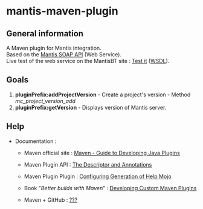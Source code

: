 mantis-maven-plugin
===================

General information
-------------------

A Maven plugin for Mantis integration.  
Based on the [Mantis SOAP API](http://www.mantisbt.org/wiki/doku.php/mantisbt:faq#does_mantisbt_provide_a_webservice_interface) (Web Service).  
Live test of the web service on the MantisBT site : [Test it](http://www.mantisbt.org/bugs/api/soap/mantisconnect.php) ([WSDL](http://www.mantisbt.org/bugs/api/soap/mantisconnect.php?wsdl)).

Goals
-----
1. **pluginPrefix:addProjectVersion** - Create a project's version - Method _mc_project_version_add_
2. **pluginPrefix:getVersion** - Displays version of Mantis server.


Help
----

* Documentation :
    * Maven official site : [Maven - Guide to Developing Java Plugins](http://maven.apache.org/guides/plugin/guide-java-plugin-development.html)
    * Maven Plugin API : [The Descriptor and Annotations](http://maven.apache.org/developers/mojo-api-specification.html#The_Descriptor_and_Annotations)
    * Maven Plugin Plugin : [Configuring Generation of Help Mojo](http://maven.apache.org/plugin-tools/maven-plugin-plugin/examples/generate-help.html)
    * Book "_Better builds with Maven_" : [Developing Custom Maven Plugins](http://www.maestrodev.com/better-builds-with-maven/developing-custom-maven-plugins/)

    * Maven + GitHub : [???](http://www.sonatype.com/people/2009/09/maven-tips-and-tricks-using-github/)